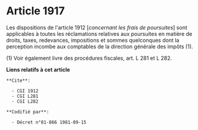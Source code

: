 # Article 1917

Les dispositions de l'article 1912 [*concernant les frais de poursuites*] sont applicables à toutes les réclamations
relatives aux poursuites en matière de droits, taxes, redevances, impositions et sommes quelconques dont la perception
incombe aux comptables de la direction générale des impôts (1).

(1) Voir également livre des procédures fiscales, art. L 281 et L 282.

**Liens relatifs à cet article**

	**Cite**:

	  - CGI 1912
	  - CGI L281
	  - CGI L282

	**Codifié par**:

	  - Décret n°81-866 1981-09-15
